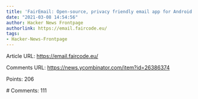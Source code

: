 ```yaml
---
title: 'FairEmail: Open-source, privacy friendly email app for Android'
date: "2021-03-08 14:54:56"
author: Hacker News Frontpage
authorlink: https://email.faircode.eu/
tags:
- Hacker-News-Frontpage
---
```


<p>Article URL: <a href="https://email.faircode.eu/">https://email.faircode.eu/</a></p>
<p>Comments URL: <a href="https://news.ycombinator.com/item?id=26386374">https://news.ycombinator.com/item?id=26386374</a></p>
<p>Points: 206</p>
<p># Comments: 111</p>
